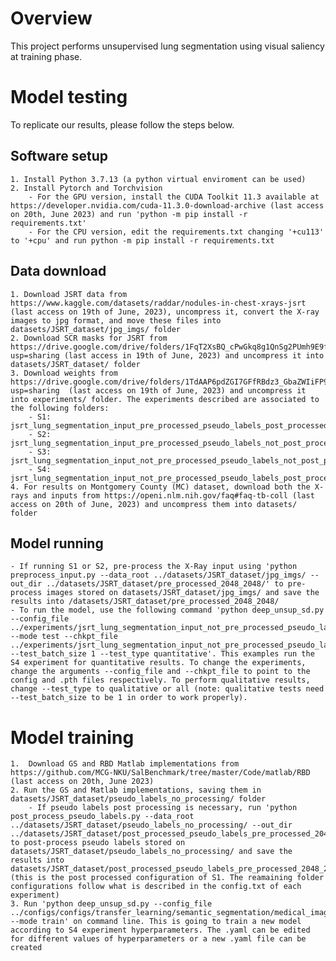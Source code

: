 # Overview
This project performs unsupervised lung segmentation using visual saliency at training phase.
# Model testing
To replicate our results, please follow the steps below.
## Software setup
	1. Install Python 3.7.13 (a python virtual enviroment can be used)
	2. Install Pytorch and Torchvision
		- For the GPU version, install the CUDA Toolkit 11.3 available at https://developer.nvidia.com/cuda-11.3.0-download-archive (last access on 20th, June 2023) and run 'python -m pip install -r requirements.txt'
		- For the CPU version, edit the requirements.txt changing '+cu113' to '+cpu' and run python -m pip install -r requirements.txt	 

## Data download
	1. Download JSRT data from https://www.kaggle.com/datasets/raddar/nodules-in-chest-xrays-jsrt (last access on 19th of June, 2023), uncompress it, convert the X-ray images to jpg format, and move these files into datasets/JSRT_dataset/jpg_imgs/ folder
	2. Download SCR masks for JSRT from https://drive.google.com/drive/folders/1FqT2XsBQ_cPwGkq8g1QnSg2PUmh9E9fq?usp=sharing (last access in 19th of June, 2023) and uncompress it into datasets/JSRT_dataset/ folder
	3. Download weights from https://drive.google.com/drive/folders/1TdAAP6pdZGI7GFfRBdz3_GbaZWIiFP9U?usp=sharing  (last access on 19th of June, 2023) and uncompress it into experiments/ folder. The experiments described are associated to the following folders:
		- S1: jsrt_lung_segmentation_input_pre_processed_pseudo_labels_post_processed/
		- S2: jsrt_lung_segmentation_input_pre_processed_pseudo_labels_not_post_processed/
		- S3: jsrt_lung_segmentation_input_not_pre_processed_pseudo_labels_not_post_processed/ 
		- S4: jsrt_lung_segmentation_input_not_pre_processed_pseudo_labels_post_processed/
	4. For results on Montgomery County (MC) dataset, download both the X-rays and inputs from https://openi.nlm.nih.gov/faq#faq-tb-coll (last access on 20th of June, 2023) and uncompress them into datasets/ folder
	
## Model running
	- If running S1 or S2, pre-process the X-Ray input using 'python preprocess_input.py --data_root ../datasets/JSRT_dataset/jpg_imgs/ --out_dir ../datasets/JSRT_dataset/pre_processed_2048_2048/' to pre-process images stored on datasets/JSRT_dataset/jpg_imgs/ and save the results into /datasets/JSRT_dataset/pre_processed_2048_2048/
	- To run the model, use the following command 'python deep_unsup_sd.py --config_file ../experiments/jsrt_lung_segmentation_input_not_pre_processed_pseudo_labels_post_processed/config.txt --mode test --chkpt_file ../experiments/jsrt_lung_segmentation_input_not_pre_processed_pseudo_labels_post_processed/chkpt/checkpoint_epoch_jsrt_lung_segmentation_input_not_pre_processed_pseudo_labels_post_processed_19.pth --test_batch_size 1 --test_type quantitative'. This examples run the S4 experiment for quantitative results. To change the experiments, change the arguments --config_file and --chkpt_file to point to the config and .pth files respectively. To perform qualitative results, change --test_type to qualitative or all (note: qualitative tests need --test_batch_size to be 1 in order to work properly).

# Model training
	1.  Download GS and RBD Matlab implementations from https://github.com/MCG-NKU/SalBenchmark/tree/master/Code/matlab/RBD (last access on 20th, June 2023)
	2. Run the GS and Matlab implementations, saving them in datasets/JSRT_dataset/pseudo_labels_no_processing/ folder
		- If pseudo labels post processing is necessary, run 'python post_process_pseudo_labels.py --data_root ../datasets/JSRT_dataset/pseudo_labels_no_processing/ --out_dir ../datasets/JSRT_dataset/post_processed_pseudo_labels_pre_processed_2048_2048/' to post-process pseudo labels stored on datasets/JSRT_dataset/pseudo_labels_no_processing/ and save the results into datasets/JSRT_dataset/post_processed_pseudo_labels_pre_processed_2048_2048/ (this is the post processed configuration of S1. The reamaining folder configurations follow what is described in the config.txt of each experiment) 
	3. Run 'python deep_unsup_sd.py --config_file ../configs/configs/transfer_learning/semantic_segmentation/medical_images/chest_lung_mc_input_not_pre_processed_pseudo_labels_post_processed.yaml --mode train' on command line. This is going to train a new model according to S4 experiment hyperparameters. The .yaml can be edited for different values of hyperparameters or a new .yaml file can be created
